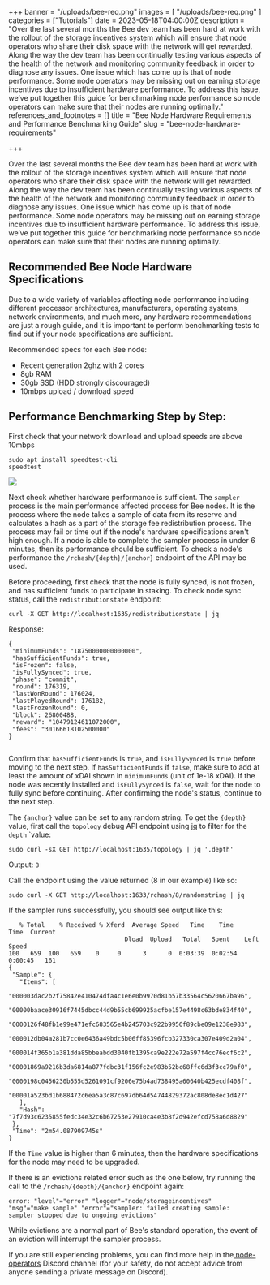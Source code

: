 +++
banner = "/uploads/bee-req.png"
images = [ "/uploads/bee-req.png" ]
categories = ["Tutorials"]
date = 2023-05-18T04:00:00Z
description = "Over the last several months the Bee dev team has been hard at work with the rollout of the storage incentives system which will ensure that node operators who share their disk space with the network will get rewarded. Along the way the dev team has been continually testing various aspects of the health of the network and monitoring community feedback in order to diagnose any issues. One issue which has come up is that of node performance. Some node operators may be missing out on earning storage incentives due to insufficient hardware performance. To address this issue, we’ve put together this guide for benchmarking node performance so node operators can make sure that their nodes are running optimally."
references_and_footnotes = []
title = "Bee Node Hardware Requirements and Performance Benchmarking Guide"
slug = "bee-node-hardware-requirements"

+++

Over the last several months the Bee dev team has been hard at work with the rollout of the storage incentives system which will ensure that node operators who share their disk space with the network will get rewarded. Along the way the dev team has been continually testing various aspects of the health of the network and monitoring community feedback in order to diagnose any issues. One issue which has come up is that of node performance. Some node operators may be missing out on earning storage incentives due to insufficient hardware performance. To address this issue, we’ve put together this guide for benchmarking node performance so node operators can make sure that their nodes are running optimally.

## **Recommended Bee Node Hardware Specifications**

Due to a wide variety of variables affecting node performance including different processor architectures, manufacturers, operating systems, network environments, and much more, any hardware recommendations are just a rough guide, and it is important to perform benchmarking tests to find out if your node specifications are sufficient.

Recommended specs for each Bee node:

- Recent generation 2ghz with 2 cores
- 8gb RAM
- 30gb SSD (HDD strongly discouraged)
- 10mbps upload / download speed

## **Performance Benchmarking Step by Step:**

First check that your network download and upload speeds are above 10mbps

```
sudo apt install speedtest-cli
speedtest
```

![](/uploads/S1RFl9mB3.png)

Next check whether hardware performance is sufficient. The `sampler` process is the main performance affected process for Bee nodes. It is the process where the node takes a sample of data from its reserve and calculates a hash as a part of the storage fee redistribution process. The process may fail or time out if the node's hardware specifications aren't high enough. If a node is able to complete the sampler process in under 6 minutes, then its performance should be sufficient. To check a node's performance the `/rchash/{depth}/{anchor}` endpoint of the API may be used.

Before proceeding, first check that the node is fully synced, is not frozen, and has sufficient funds to participate in staking. To check node sync status, call the `redistributionstate` endpoint:

`curl -X GET http://localhost:1635/redistributionstate | jq`

Response:

```
{
 "minimumFunds": "18750000000000000",
 "hasSufficientFunds": true,
 "isFrozen": false,
 "isFullySynced": true,
 "phase": "commit",
 "round": 176319,
 "lastWonRound": 176024,
 "lastPlayedRound": 176182,
 "lastFrozenRound": 0,
 "block": 26800488,
 "reward": "10479124611072000",
 "fees": "30166618102500000"
}


```

Confirm that `hasSufficientFunds` is `true`, and `isFullySynced` is `true` before moving to the next step. If `hasSufficientFunds` if `false`, make sure to add at least the amount of xDAI shown in `minimumFunds` (unit of 1e-18 xDAI). If the node was recently installed and `isFullySynced` is `false`, wait for the node to fully sync before continuing. After confirming the node's status, continue to the next step.

The `{anchor}` value can be set to any random string. To get the `{depth}` value, first call the `topology` debug API endpoint using [jq](https://stedolan.github.io/jq/manual/#Basicfilters) to filter for the `depth` `value:

`sudo curl -sX GET http://localhost:1635/topology | jq '.depth'`

Output:
`8`

Call the endpoint using the value returned (8 in our example) like so:

`sudo curl -X GET http://localhost:1633/rchash/8/randomstring | jq`

If the sampler runs successfully, you should see output like this:

```
   % Total    % Received % Xferd  Average Speed   Time    Time     Time  Current
                                Dload  Upload   Total   Spent    Left  Speed
100   659  100   659    0     0      3      0  0:03:39  0:02:54  0:00:45   161
{
 "Sample": {
   "Items": [
     "000003dac2b2f75842e410474dfa4c1e6e0b9970d81b57b33564c5620667ba96",
     "00000baace30916f7445dbcc44d9b55cb699925acfbe157e4498c63bde834f40",
     "0000126f48fb1e99e471efc683565e4b245703c922b9956f89cbe09e1238e983",
     "000012db04a281b7cc0e6436a49bdc5b06ff85396fcb327330ca307e409d2a04",
     "000014f365b1a381dda85bbeabdd3040fb1395ca9e222e72a597f4cc76ecf6c2",
     "00001869a9216b3da6814a877fdbc31f156fc2e983b52bc68ffc6d3f3cc79af0",
     "0000198c0456230b555d5261091cf9206e75b4ad738495a60640b425ecdf408f",
     "00001a523bd1b688472c6ea5a3c87c697db64d54744829372ac808de8ec1d427"
   ],
   "Hash": "7f7d93c6235855fedc34e32c6b67253e27910ca4e3b8f2d942efcd758a6d8829"
 },
 "Time": "2m54.087909745s"
}
```

If the `Time` value is higher than 6 minutes, then the hardware specifications for the node may need to be upgraded.

If there is an evictions related error such as the one below, try running the call to the `/rchash/{depth}/{anchor}` endpoint again:

```
error: "level"="error" "logger"="node/storageincentives"
"msg"="make sample" "error"="sampler: failed creating sample:
sampler stopped due to ongoing evictions"
```

While evictions are a normal part of Bee's standard operation, the event of an eviction will interrupt the sampler process.

If you are still experiencing problems, you can find more help in the[ node-operators](https://discord.gg/kHRyMNpw7t) Discord channel (for your safety, do not accept advice from anyone sending a private message on Discord).

